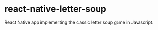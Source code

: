 # react-native-letter-soup
React Native app implementing the classic letter soup game in Javascript.
